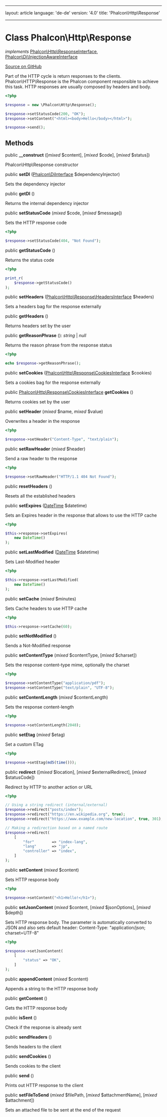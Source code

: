 * * *

layout: article language: 'de-de' version: '4.0' title: 'Phalcon\Http\Response'

* * *

# Class **Phalcon\Http\Response**

*implements* [Phalcon\Http\ResponseInterface](Phalcon_Http_ResponseInterface), [Phalcon\Di\InjectionAwareInterface](Phalcon_Di_InjectionAwareInterface)

<a href="https://github.com/phalcon/cphalcon/tree/v4.0.0/phalcon/http/response.zep" class="btn btn-default btn-sm">Source on GitHub</a>

Part of the HTTP cycle is return responses to the clients. Phalcon\HTTP\Response is the Phalcon component responsible to achieve this task. HTTP responses are usually composed by headers and body.

```php
<?php

$response = new \Phalcon\Http\Response();

$response->setStatusCode(200, "OK");
$response->setContent("<html><body>Hello</body></html>");

$response->send();

```

## Methods

public **__construct** ([*mixed* $content], [*mixed* $code], [*mixed* $status])

Phalcon\Http\Response constructor

public **setDI** ([Phalcon\DiInterface](Phalcon_DiInterface) $dependencyInjector)

Sets the dependency injector

public **getDI** ()

Returns the internal dependency injector

public **setStatusCode** (*mixed* $code, [*mixed* $message])

Sets the HTTP response code

```php
<?php

$response->setStatusCode(404, "Not Found");

```

public **getStatusCode** ()

Returns the status code

```php
<?php

print_r(
    $response->getStatusCode()
);

```

public **setHeaders** ([Phalcon\Http\Response\HeadersInterface](Phalcon_Http_Response_HeadersInterface) $headers)

Sets a headers bag for the response externally

public **getHeaders** ()

Returns headers set by the user

public **getReasonPhrase** (): *string* | *null*

Returns the reason phrase from the response status

```php
<?php

echo $response->getReasonPhrase();
```

public **setCookies** ([Phalcon\Http\Response\CookiesInterface](Phalcon_Http_Response_CookiesInterface) $cookies)

Sets a cookies bag for the response externally

public [Phalcon\Http\Response\CookiesInterface](Phalcon_Http_Response_CookiesInterface) **getCookies** ()

Returns cookies set by the user

public **setHeader** (*mixed* $name, *mixed* $value)

Overwrites a header in the response

```php
<?php

$response->setHeader("Content-Type", "text/plain");

```

public **setRawHeader** (*mixed* $header)

Send a raw header to the response

```php
<?php

$response->setRawHeader("HTTP/1.1 404 Not Found");

```

public **resetHeaders** ()

Resets all the established headers

public **setExpires** ([DateTime](https://php.net/manual/en/class.datetime.php) $datetime)

Sets an Expires header in the response that allows to use the HTTP cache

```php
<?php

$this->response->setExpires(
    new DateTime()
);

```

public **setLastModified** ([DateTime](https://php.net/manual/en/class.datetime.php) $datetime)

Sets Last-Modified header

```php
<?php

$this->response->setLastModified(
    new DateTime()
);

```

public **setCache** (*mixed* $minutes)

Sets Cache headers to use HTTP cache

```php
<?php

$this->response->setCache(60);

```

public **setNotModified** ()

Sends a Not-Modified response

public **setContentType** (*mixed* $contentType, [*mixed* $charset])

Sets the response content-type mime, optionally the charset

```php
<?php

$response->setContentType("application/pdf");
$response->setContentType("text/plain", "UTF-8");

```

public **setContentLength** (*mixed* $contentLength)

Sets the response content-length

```php
<?php

$response->setContentLength(2048);

```

public **setEtag** (*mixed* $etag)

Set a custom ETag

```php
<?php

$response->setEtag(md5(time()));

```

public **redirect** ([*mixed* $location], [*mixed* $externalRedirect], [*mixed* $statusCode])

Redirect by HTTP to another action or URL

```php
<?php

// Using a string redirect (internal/external)
$response->redirect("posts/index");
$response->redirect("https://en.wikipedia.org", true);
$response->redirect("https://www.example.com/new-location", true, 301);

// Making a redirection based on a named route
$response->redirect(
    [
        "for"        => "index-lang",
        "lang"       => "jp",
        "controller" => "index",
    ]
);

```

public **setContent** (*mixed* $content)

Sets HTTP response body

```php
<?php

$response->setContent("<h1>Hello!</h1>");

```

public **setJsonContent** (*mixed* $content, [*mixed* $jsonOptions], [*mixed* $depth])

Sets HTTP response body. The parameter is automatically converted to JSON and also sets default header: Content-Type: "application/json; charset=UTF-8"

```php
<?php

$response->setJsonContent(
    [
        "status" => "OK",
    ]
);

```

public **appendContent** (*mixed* $content)

Appends a string to the HTTP response body

public **getContent** ()

Gets the HTTP response body

public **isSent** ()

Check if the response is already sent

public **sendHeaders** ()

Sends headers to the client

public **sendCookies** ()

Sends cookies to the client

public **send** ()

Prints out HTTP response to the client

public **setFileToSend** (*mixed* $filePath, [*mixed* $attachmentName], [*mixed* $attachment])

Sets an attached file to be sent at the end of the request
